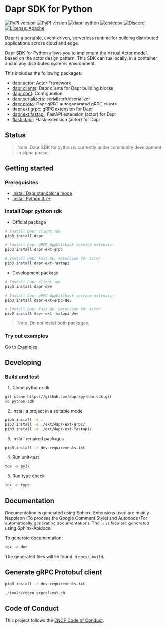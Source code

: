 # Dapr SDK for Python

[![PyPI version](https://badge.fury.io/py/dapr.svg)](https://badge.fury.io/py/dapr)
[![PyPI version](https://badge.fury.io/py/dapr-dev.svg)](https://badge.fury.io/py/dapr-dev)
![dapr-python](https://github.com/dapr/python-sdk/workflows/dapr-python/badge.svg?branch=master)
[![codecov](https://codecov.io/gh/dapr/python-sdk/branch/master/graph/badge.svg)](https://codecov.io/gh/dapr/python-sdk)
[![Discord](https://img.shields.io/discord/778680217417809931)](https://discord.com/channels/778680217417809931/778680217417809934)
[![License: Apache](https://img.shields.io/badge/License-Apache-yellow.svg)](http://www.apache.org/licenses/LICENSE-2.0)

[Dapr](https://docs.dapr.io/concepts/overview/) is a portable, event-driven, serverless runtime for building distributed applications across cloud and edge.

Dapr SDK for Python allows you to implement the [Virtual Actor model](https://docs.dapr.io/developing-applications/building-blocks/actors/actors-overview/), based on the actor design pattern. This SDK can run locally, in a container and in any distributed systems environment.

This includes the following packages:

* [dapr.actor](./dapr/actor): Actor Framework
* [dapr.clients](./dapr/clients): Dapr clients for Dapr building blocks
* [dapr.conf](./dapr/conf): Configuration
* [dapr.serializers](./dapr/serializers): serializer/deserializer
* [dapr.proto](./dapr/proto): Dapr gRPC autogenerated gRPC clients
* [dapr.ext.grpc](./ext/dapr-ext-grpc): gRPC extension for Dapr
* [dapr.ext.fastapi](./ext/dapr-ext-fastapi): FastAPI extension (actor) for Dapr
* [flask.dapr](./ext/flask_dapr): Flask extension (actor) for Dapr

## Status

> Note: Dapr SDK for python is currently under community development in alpha phase.

## Getting started

### Prerequisites

* [Install Dapr standalone mode](https://github.com/dapr/cli#install-dapr-on-your-local-machine-standalone)
* [Install Python 3.7+](https://www.python.org/downloads/)

### Install Dapr python sdk

* Official package

```sh
# Install Dapr client sdk
pip3 install dapr

# Install Dapr gRPC AppCallback service extension
pip3 install dapr-ext-grpc

# Install Dapr Fast Api extension for Actor
pip3 install dapr-ext-fastapi
```

* Development package

```sh
# Install Dapr client sdk
pip3 install dapr-dev

# Install Dapr gRPC AppCallback service extension
pip3 install dapr-ext-grpc-dev

# Install Dapr Fast Api extension for Actor
pip3 install dapr-ext-fastapi-dev
```

> Note: Do not install both packages.

### Try out examples

Go to [Examples](./examples)

## Developing

### Build and test

1. Clone python-sdk

```bash
git clone https://github.com/dapr/python-sdk.git
cd python-sdk
```

2. Install a project in a editable mode

```bash
pip3 install -e .
pip3 install -e ./ext/dapr-ext-grpc/
pip3 install -e ./ext/dapr-ext-fastapi/
```

3. Install required packages

```bash
pip3 install -r dev-requirements.txt
```

4. Run unit-test

```bash
tox -e py37
```

5. Run type check

```bash
tox -e type
```

## Documentation

Documentation is generated using Sphinx. Extensions used are mainly Napoleon (To process the Google Comment Style) and Autodocs (For automatically generating documentation). The `.rst` files are generated using Sphinx-Apidocs.

To generate documentation:

```bash
tox -e doc
```

The generated files will be found in `docs/_build`.

## Generate gRPC Protobuf client

```sh
pip3 install -r dev-requirements.txt

./tools/regen_grpcclient.sh
```

## Code of Conduct

This project follows the [CNCF Code of Conduct](https://github.com/cncf/foundation/blob/master/code-of-conduct.md).
